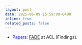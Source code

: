 ```yaml
---
layout: post
date: 2025-06-09 15:59:00-0400
inline: true
related_posts: false
---
```

* <span style="color:blue">Papers</span>: [FADE](https://arxiv.org/abs/2502.16994) at ACL (Findings).